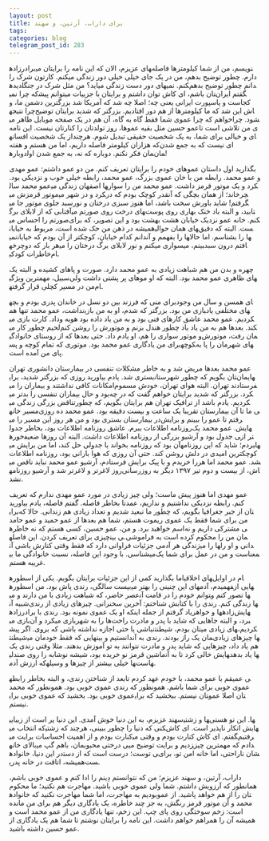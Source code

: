 ```yaml
---
layout: post
title: برای داراب، آرتین، و سهند
tags: 
categories: blog
telegram_post_id: 283
---
```

برادرزاده‎های عزیزم، الان که این نامه را برایتان می‎نویسم، من از شما کیلومترها فاصله دارم. چطور توضیح 
بدهم، من در یک جای خیلی خیلی دور زندگی میکنم. کارتون شرک را دیده‎اید؟ من مثل شرک در جنگل‎های 
دور دست زندگی می‎کنم. نمی‎دانم چطور توضیح بدهم که چرا نمی‎توانم پیش‎تان باشم، ای کاش توان 
داشتم و برایتان با جزییات می‎گفتم ایران کجاست و پاسپورت ایرانی یعنی چه؛ اصلا چه شد که آمریکا شد 
بزرگترین دشمن ما، و چرا نتیجه‎اش این شد که ما کیلومترها از هم دور افتادیم. بزرگتر که شدید برایتان 
توضیح خواهم که چرا عموی شما فقط گاه به گاه، آن هم در یک صفحه موبایل ظاهر می‎شود. چرا عمو 
حسین مثل بقیه عموها، روز تولدتان را کنارتان نیست.
این نامه‌‎ی من تلاشی است تا از یک شخصیت افسانه‎ای و خیالی برای شما، به یک شخصیت حقیقی تبدیل 
شوم. هرچند که هزاران کیلومتر فاصله داریم، اما من هستم و هفته‌‎ای نیست که به جمع شدن دوباره‎مان 
فکر نکنم. دوباره که نه، به جمع شدن اول‎مان! 

بگذارید اول داستان عموهای خودم را برایتان تعریف کنم. من دو عمو داشتم: عمو مهدی و عمو محمد. 
رابطه من با خان عموی بزرگ، عمو محمد، رابطه خیلی خوب و نزدیکی بود. عمو محمد سال‎ها اصفهان 
زندگی می‎کرد و یک موتور قرمز داشت. عمو محمد من را سوار موتور قرمزش می‎کرد و در شهر می‎چرخاند؛ 
از همان بچگی که آنقدر کوچک بودم که در سبد جلوی موتور جا می‎گرفتم! شاید باورش سخت باشد، اما 
هنوز سبزی درختان و نور آفتابی که از لابلای برگ‎های درخت روی صورتم می‎تابید، و البته باد خنک بهاری 
روی پوست صورتم را احساس می‎کنم. خانه عمو نزدیک خیابان هشت بهشت بود و این تصویر، که برای 
همیشه در ذهن من حک شده است، مربوط به خیابان‎های همان حوالی‎ست. البته که دقیق نمی‎دانم کدام 
خیابان، کوچکتر از آن بودم که خیابان‎ها را بفهمم و آن‎ها را بشناسم. اما حالا هر بار که دوچرخه‎سواری میکنم
و نور لابلای برگ درختان را می‎بینم، می‎افتم درون سبد خاطرات کودکی‎ام.

چهره و بدن من هم شباهت زیادی به عمو محمد دارد. صورت و پاهای کشیده و البته یک سبیل، مهمترین 
ویژگی‎های ظاهری عمو محمد بود. البته که او موهای پر پشتی داشت ولی من در مسیر کچلی قرار گرفته‎ام. 

برای منی که فرزند بین دو نسل در خاندان پدری بودم و بچه‎ای همسن و سال من وجود نداشت، عمو محمد
تنها هم‎بازی من بود. بزرگتر که شدم، او به من بازی‎های مختلفی یاد داد. کارت بازی می‎کردیم. عمو محمد 
عاشق کارهای فنی بود و به من یاد داده بود هویه و لحیم چطور کار می‎کند. بعدها هم به من یاد یاد چطور 
هندل بزنم و موتورش را روشن کنم و موتور سواری را هم، او یادم داد. حتی بعدها که از روستای 
خانوادگی‎مان رفت، موتورش برای من یادگاری عمو محمد بود. موتوری که تمام کوچه و پس‎کوچه‎های 
شهرمان را پا به پای من آمده است.

عمو محمد بعدها مریض شد و به خاطر مشکلات تنفسی در بیمارستان دانشوری تهران بستری شد. یادم 
بیاورید روزی که بزرگتر شدید، برای‎تان بگویم که چطور شهرستان‎هایمان امکانات کافی نداشتند و بیماران را 
می‎فرستادند تهران. البته هوای تهران، خودش مسموم بود و حال بیماران تنفسی را بدتر می‎کرد. بزرگتر که 
شدید برایتان خواهم گفت که در چه تناقض بزرگی زندگی می‎کردیم. یادم باشد از ترافیک تهران هم برایتان 
بگویم، که چطور مسیر خانه‎ی ما تا آن بیمارستان تقریبا یک ساعت و بیست دقیقه بود.
عمو محمد ده روزی در بیمارستان بستری بود و من هر روز این مسیر را می‎رفتم تا عمو را ببینم و برایش 
روزنامه اطلاعات ببرم. عاشق روزنامه اطلاعات بود، بخاطر جدول‎هایش. عمو محمد یک خوره‎ی جدول بود و
آرشیو بزرگی از روزنامه اطلاعات داشت. البته آن روزها ضعیف‎تر از آن بود که روزنامه بخواند یا جدولی حل 
کند، اما من برایش می‎بردم؛ شاید که این روزنامه‎ها کوچکترین امیدی در دلش روشن کند. حتی آن روزی که 
هوا بارانی بود، روزنامه اطلاعات را خریدم و با پیک برایش فرستادم، آرشیو عمو محمد نباید ناقص می‎شد.
عمو محمد اما هر روز لاغرتر و لاغرتر شد و آرشیو روزنامه‎اش، از بیست و دوم تیر ۱۳۹۷ دیگر به روزرسانی 
نشد.

عمو مهدی اما هنوز پیش ماست؛ ولی چیز زیادی در مورد عمو مهدی ندارم که تعریف کنم. رابطه نزدیکی 
نداشتیم و نداریم، عمدتا بخاطر فاصله‏. گفتم فاصله، یادم بیاورید برای‎تان از جبر جغرافیا بگویم، که چطور 
ما تبعید شدیم و تعداد زیادی هم زندانی.
حالا که من برای شما فقط یک عموی ریموت هستم، شما هم بعدها از عمو حمید و عمو حامد اسم 
خواهید برد. و من، عمو حسین، کسی هستم که نه خاطره‎ی مشترکی داریم و نه چیزی برای تعریف کردن. 
این فاصله‎ی بین‎مان من را محکوم کرده است به فراموشی. زندگی هر آدمی جزئیات فراوانی دارد که فقط 
وقتی کنارش باشی آن‎ها را می‎دانی و او را میشناسی. با وجود این فاصله، نسبت خانوادگی ما بی‎معناست و 
من در عمل برای شما یک غریبه هستم.

اما بگذارید کمی از این جزئیات برایتان بگویم. یکی از اسطوره‎های اخلاقی‎ام در اوایل بیست سالگی، رندی 
پاش بود. من اسطوره‎های این چنینی را بهتر می‎فهمیدم، آدم‎هایی از عصر حاضر، که شباهت زیادی با من 
دارند و می‎توانم خودم را در قامت آن‎ها تصور کنم و شبیه آن‎ها زندگی کنم.
رندی را با کتابش شناختم: آخرین سخنرانی. چیزهای زیادی از رندی یاد گرفتم از جمله اینکه او یک عموی 
نمونه بود. رندی با برادرزاده‎ها و خواهر‎زاده‎هایش بازی می‎کرد و آن‌‎ها را به شهربازی می‎برد، و البته جاهایی 
که شاید با پدر و مادرت راحت نباشی یا حتی اجازه نداشته باشی که بروی. اگر پیش‎تان بودم، شیطنت‎های 
زیادی می‎کردیم، شیطنت‎هایی که فقط خودمان می‎دانستیم و بین‎مان یک راز بودند.
رندی به آن‎ها چیزهای زیادی هم یاد داد، چیزهایی که شاید پدر و مادرت نتوانند به تو آموزش بدهند. مثلا 
وقتی رندی یک ماشین قرمز نو خریده بود، شیشه نوشابه را روی صندلی‎هایش خالی کرد تا به آن‎ها یاد بدهد
که ارزش آدم‎ها خیلی بیشتر از چیزها و وسیله‎هاست.

بعد از شناختن رندی، و البته بخاطر رابطه‎ی عمیقم با عمو محمد، با خودم عهد کردم تا عموی خوبی برای 
شما باشم. همونطور که رندی عموی خوبی بود. همونطور که محمد عموی خوبی بود. بخشید که عموی 
خوبی برای‎تان نیستم. ببخشید که برای‎تان اصلا عمو نیستم.

سهند عزیزم، به این دنیا خوش آمدی. این دنیا پر است از زیبایی‎ها و زشتی‎ها. این تو هستی که انتخاب 
می‎کنی که دنیا را چطور ببینی، هرچند که زشتی‎هایش انکار ناپذیر است. ای کاش کنارت بودم و از اهمیت 
احساسات برایت می‎گفتم. ای کاش کنارت بودم و وقتی می‎رفتیم بالای خانه‎ی درختی محبوبمان، باهم گپ 
می‎زدیم و برایت توضیح می‎دادم که مهمترین چیز در این دنیا، خانواده‎ی توست؛ درست است که از 
دست‎شان ناراحتی، اما خانه امن تو، برای همیشه، اتاقت در خانه پدری‎ست.

داراب، آرتین، و سهند عزیزم؛ من که نتوانستم دِینم را ادا کنم و عموی خوبی باشم، همانطور که آرزویش 
داشتم. شما ولی عموی خوبی باشید. مهاجرت هم نکنید؛ ما محکوم بودیم به مهاجرت، اما شما مهاجرت 
نکنید که خانواده‎تان را از هم خواهد پاشید.
از عمو محمد و آن موتور قرمز رنگش، به جز چند خاطره، یک یادگاری دیگر هم برای من مانده‎ است: زخم 
سوختگی روی پای چپ. این زخم، تنها یادگاری من از عمو محمد است و همیشه آن را همراهم خواهم 
داشت. این نامه را برایتان نوشتم تا شما هم یک یادگاری از عمو حسین داشته باشید.